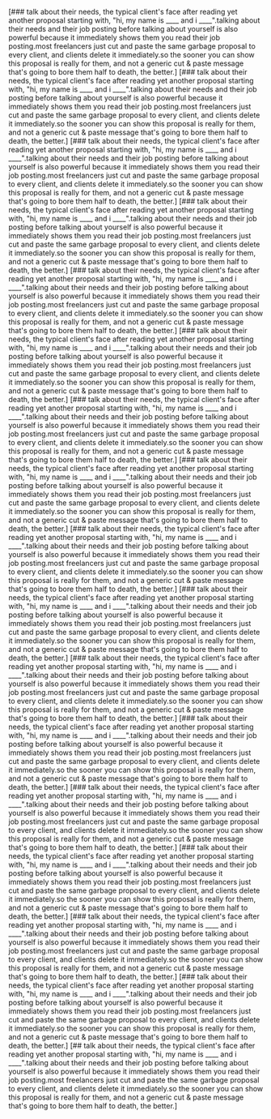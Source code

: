 [### talk about their needs, the typical client's face after reading yet another proposal starting with, "hi, my name is ____ and i ____".talking about their needs and their job posting before talking about yourself is also powerful because it immediately shows them you read their job posting.most freelancers just cut and paste the same garbage proposal to every client, and clients delete it immediately.so the sooner you can show this proposal is really for them, and not a generic cut & paste message that's going to bore them half to death, the better.]
[### talk about their needs, the typical client's face after reading yet another proposal starting with, "hi, my name is ____ and i ____".talking about their needs and their job posting before talking about yourself is also powerful because it immediately shows them you read their job posting.most freelancers just cut and paste the same garbage proposal to every client, and clients delete it immediately.so the sooner you can show this proposal is really for them, and not a generic cut & paste message that's going to bore them half to death, the better.]
[### talk about their needs, the typical client's face after reading yet another proposal starting with, "hi, my name is ____ and i ____".talking about their needs and their job posting before talking about yourself is also powerful because it immediately shows them you read their job posting.most freelancers just cut and paste the same garbage proposal to every client, and clients delete it immediately.so the sooner you can show this proposal is really for them, and not a generic cut & paste message that's going to bore them half to death, the better.]
[### talk about their needs, the typical client's face after reading yet another proposal starting with, "hi, my name is ____ and i ____".talking about their needs and their job posting before talking about yourself is also powerful because it immediately shows them you read their job posting.most freelancers just cut and paste the same garbage proposal to every client, and clients delete it immediately.so the sooner you can show this proposal is really for them, and not a generic cut & paste message that's going to bore them half to death, the better.]
[### talk about their needs, the typical client's face after reading yet another proposal starting with, "hi, my name is ____ and i ____".talking about their needs and their job posting before talking about yourself is also powerful because it immediately shows them you read their job posting.most freelancers just cut and paste the same garbage proposal to every client, and clients delete it immediately.so the sooner you can show this proposal is really for them, and not a generic cut & paste message that's going to bore them half to death, the better.]
[### talk about their needs, the typical client's face after reading yet another proposal starting with, "hi, my name is ____ and i ____".talking about their needs and their job posting before talking about yourself is also powerful because it immediately shows them you read their job posting.most freelancers just cut and paste the same garbage proposal to every client, and clients delete it immediately.so the sooner you can show this proposal is really for them, and not a generic cut & paste message that's going to bore them half to death, the better.]
[### talk about their needs, the typical client's face after reading yet another proposal starting with, "hi, my name is ____ and i ____".talking about their needs and their job posting before talking about yourself is also powerful because it immediately shows them you read their job posting.most freelancers just cut and paste the same garbage proposal to every client, and clients delete it immediately.so the sooner you can show this proposal is really for them, and not a generic cut & paste message that's going to bore them half to death, the better.]
[### talk about their needs, the typical client's face after reading yet another proposal starting with, "hi, my name is ____ and i ____".talking about their needs and their job posting before talking about yourself is also powerful because it immediately shows them you read their job posting.most freelancers just cut and paste the same garbage proposal to every client, and clients delete it immediately.so the sooner you can show this proposal is really for them, and not a generic cut & paste message that's going to bore them half to death, the better.]
[### talk about their needs, the typical client's face after reading yet another proposal starting with, "hi, my name is ____ and i ____".talking about their needs and their job posting before talking about yourself is also powerful because it immediately shows them you read their job posting.most freelancers just cut and paste the same garbage proposal to every client, and clients delete it immediately.so the sooner you can show this proposal is really for them, and not a generic cut & paste message that's going to bore them half to death, the better.]
[### talk about their needs, the typical client's face after reading yet another proposal starting with, "hi, my name is ____ and i ____".talking about their needs and their job posting before talking about yourself is also powerful because it immediately shows them you read their job posting.most freelancers just cut and paste the same garbage proposal to every client, and clients delete it immediately.so the sooner you can show this proposal is really for them, and not a generic cut & paste message that's going to bore them half to death, the better.]
[### talk about their needs, the typical client's face after reading yet another proposal starting with, "hi, my name is ____ and i ____".talking about their needs and their job posting before talking about yourself is also powerful because it immediately shows them you read their job posting.most freelancers just cut and paste the same garbage proposal to every client, and clients delete it immediately.so the sooner you can show this proposal is really for them, and not a generic cut & paste message that's going to bore them half to death, the better.]
[### talk about their needs, the typical client's face after reading yet another proposal starting with, "hi, my name is ____ and i ____".talking about their needs and their job posting before talking about yourself is also powerful because it immediately shows them you read their job posting.most freelancers just cut and paste the same garbage proposal to every client, and clients delete it immediately.so the sooner you can show this proposal is really for them, and not a generic cut & paste message that's going to bore them half to death, the better.]
[### talk about their needs, the typical client's face after reading yet another proposal starting with, "hi, my name is ____ and i ____".talking about their needs and their job posting before talking about yourself is also powerful because it immediately shows them you read their job posting.most freelancers just cut and paste the same garbage proposal to every client, and clients delete it immediately.so the sooner you can show this proposal is really for them, and not a generic cut & paste message that's going to bore them half to death, the better.]
[### talk about their needs, the typical client's face after reading yet another proposal starting with, "hi, my name is ____ and i ____".talking about their needs and their job posting before talking about yourself is also powerful because it immediately shows them you read their job posting.most freelancers just cut and paste the same garbage proposal to every client, and clients delete it immediately.so the sooner you can show this proposal is really for them, and not a generic cut & paste message that's going to bore them half to death, the better.]
[### talk about their needs, the typical client's face after reading yet another proposal starting with, "hi, my name is ____ and i ____".talking about their needs and their job posting before talking about yourself is also powerful because it immediately shows them you read their job posting.most freelancers just cut and paste the same garbage proposal to every client, and clients delete it immediately.so the sooner you can show this proposal is really for them, and not a generic cut & paste message that's going to bore them half to death, the better.]
[### talk about their needs, the typical client's face after reading yet another proposal starting with, "hi, my name is ____ and i ____".talking about their needs and their job posting before talking about yourself is also powerful because it immediately shows them you read their job posting.most freelancers just cut and paste the same garbage proposal to every client, and clients delete it immediately.so the sooner you can show this proposal is really for them, and not a generic cut & paste message that's going to bore them half to death, the better.]
[## talk about their needs, the typical client's face after reading yet another proposal starting with, "hi, my name is ____ and i ____".talking about their needs and their job posting before talking about yourself is also powerful because it immediately shows them you read their job posting.most freelancers just cut and paste the same garbage proposal to every client, and clients delete it immediately.so the sooner you can show this proposal is really for them, and not a generic cut & paste message that's going to bore them half to death, the better.]
